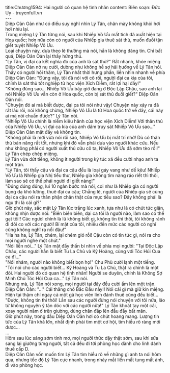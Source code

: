 title:Chương1594: Hai người có quan hệ tình nhân
content:
Biên soạn: Đức Uy - truyenfull.vn<br>---<br>Diệp Oản Oản như có điều suy nghĩ nhìn Lý Tân, chân mày không khỏi hơi hơi nhíu lại.<br>Trong miệng Lý Tân từng nói, sau khi Nhiếp Vô Ưu mất tích đã xuất hiện tại Hoa quốc; hơn nữa còn có người của Nhiếp gia thuê sát thủ, muốn đuổi tận giết tuyệt Nhiếp Vô Ưu.<br>Loại chuyện này, dựa theo lẽ thường mà nói, hẳn là không đáng tin. Chỉ bất quá, Diệp Oản Oản lại thấy hứng thú.<br>"Lý Tân, vị đại ca kết nghĩa đó của anh là sát thủ?" Rất nhanh, khóe miệng Diệp Oản Oản nở nụ cười, dường như không hề sợ hãi hướng về Lý Tân hỏi.<br>Thấy có người hỏi thăm, Lý Tân nhất thời hưng phấn, liền nhìn nhanh về phía Diệp Oản Oản: "Đúng vậy, tôi đã nói với cô rồi, người đại ca kia của tôi, chính là sát thủ tốt nghiệp từ học viện Xích Diễm, rất lợi hại đấy!"<br>"Không đúng sao... Nhiếp Vô Ưu bây giờ đang ở Độc Lập Châu, sao anh lại nói Nhiếp Vô Ưu vẫn còn ở Hoa quốc, còn bị sát thủ đuổi giết?" Diệp Oản Oản nói.<br>"Chuyện đó ai mà biết được, đại ca tôi nói như vậy! Chuyện này xảy ra đã rất lâu rồi, nói không chừng, Nhiếp Vô Ưu là từ Hoa quốc trở về đấy, cái này ai mà nói chuẩn được?" Lý Tân nói.<br>"Nhiếp Vô Ưu chính là niềm kiêu hãnh của học viện Xích Diễm! Với thân thủ của Nhiếp Vô Ưu, vị đại ca kia của anh dám truy sát Nhiếp Vô Ưu sao..." Diệp Oản Oản mặt đầy vẻ không tin.<br>"Không phải là mới vừa nói rồi sao, Nhiếp Vô Ưu bị mất trí nhớ! Dù có thân thủ bản năng rất tốt, nhưng khi đó vẫn phải dựa vào người khác cứu. Nếu như không phải có người xuất thủ cứu cô ta, Nhiếp Vô Ưu đã sớm tèo rồi!" Lý Tân chép chép miệng.<br>Lý Tân vừa dứt tiếng, không ít người trong ký túc xá đều cười nhạo anh ta một trận.<br>"Lý Tân, tôi thấy cậu và đại ca cậu đều là loại gáy vang như dế kêu! Nhiếp Vô Ưu là Nhiếp gia Nhị tiểu thư, Nhiếp gia không tìm nàng ráo riết thì thôi, làm sao sẽ có thể phái người đi giết nàng!"<br>"Đúng đúng đúng, lui 10 ngàn bước mà nói, coi như là Nhiếp gia có người bụng dạ khó lường, thuê đại ca cậu; Chẳng lẽ, người của Nhiếp gia sẽ cùng đại ca cậu nói ra thân phận chân thật của mục tiêu sao? Đây không phải là ngu thì là cái gì?"<br>Giờ phút này, sắc mặt Lý Tân lúc trắng lúc xanh, tựa như là có chút tức giận, không nhịn được nói: "Biến biến biến, đại ca tôi là người nào, làm sao có thể gạt tôi!! Các người chính là lũ không biết gì, không tin thì thôi, tôi không rảnh đi đôi co với các người! Bí mật của tôi, nhiều đến mức các người có nghĩ cũng không nghĩ ra nổi đâu!"<br>"Ha ha ha, Lý Tân, chém, lại chém gió rồi! Cậu còn có tin tức gì, nói ra cho mọi người nghe một chút."<br>"Nói liền nói..." Lý Tân mặt đầy thần bí nhìn về phía mọi người: "Tại Độc Lập Châu, các người hẳn là biết Tu La Chủ và Kỷ Hoàng, cùng với Tóc Húi Cua ca đi..."<br>"Nói nhảm, người nào không biết bọn họ!" Chu Phù cười lạnh một tiếng.<br>"Tôi nói cho các người biết... Kỷ Hoàng và Tu La Chủ, thật ra chính là một đôi. Hai người đó có quan hệ tình nhân! Người se duyên, chính là Không Sợ Minh Chủ Tóc Húi Cua ca..." Lý Tân nói.<br>Nhưng mà, Lý Tân nói xong, mọi người tại đây đều cười ầm lên một trận.<br>Diệp Oản Oản: "..." Cái thằng chó Bắc Đẩu này!! Nói cái gì mà giữ kín miệng. Hiện tại thậm chí ngay cả một gã học viên lính đánh thuê cũng đều biết...<br>"Được, không tin thì thôi! Lần sau các người đừng nói chuyện với tôi nữa, lão tử không nguyện ý tán dóc với các người nữa!" Lý Tân khoát tay một cái, xoay người nằm ở trên giường, dùng chăn đắp lên đầu đầy bất mãn.<br>Giờ phút này, trong đầu Diệp Oản Oản hơi có chút hoang mang. Lượng tin tức của Lý Tân khá lớn, nhất định phải tìm một cơ hội, tìm hiểu rõ ràng mới được...<br>...<br>Hôm sau lúc sáng sớm tinh mơ, mọi người thức dậy thật sớm, sau khi sửa sang lại giường từng người, tất cả đều đi tới phòng học dành cho lính đánh thuê cấp D.<br>Diệp Oản Oản vốn muốn tìm Lý Tân tìm hiểu rõ về những gì anh ta nói hôm qua, nhưng tốc độ Lý Tân cực nhanh, trong nháy mắt liền mất tung mất ảnh, đi vào phòng học.